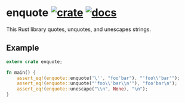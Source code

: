 # enquote [![crate](https://img.shields.io/crates/v/enquote.svg)](https://crates.io/crates/enquote) [![docs](https://docs.rs/enquote/badge.svg)](https://docs.rs/enquote)
This Rust library quotes, unquotes, and unescapes strings.

## Example
```rust
extern crate enquote;

fn main() {
	assert_eq!(enquote::enquote('\'', "foo'bar"), "'foo\\'bar'");
	assert_eq!(enquote::unquote("'foo\\'bar\\n'"), "foo'bar\n");
	assert_eq!(enquote::unescape("\\n", None), "\n");
}
```
